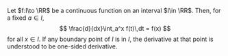 Let $f:I\to \RR$ be a continuous function on an 
interval $I\in \RR$. Then, for a fixed $a\in I$,
$$
\frac{d}{dx}\int_a^x f(t)\,dt = f(x)
$$
for all $x\in I$. If any boundary point of $I$ is in $I$, the 
derivative at that point is understood to be one-sided 
derivative.